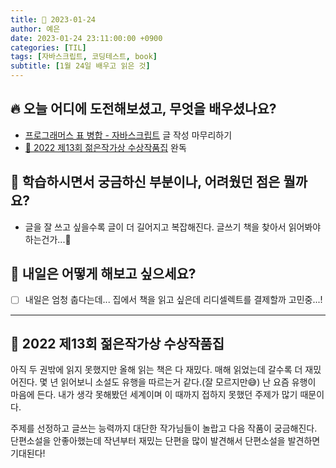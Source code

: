 ```yaml
---
title: 📸 2023-01-24
author: 예은
date: 2023-01-24 23:11:00:00 +0900
categories: [TIL]
tags: [자바스크립트, 코딩테스트, book]
subtitle: [1월 24일 배우고 읽은 것]
---
```


## 🔥 오늘 어디에 도전해보셨고, 무엇을 배우셨나요?

- [프로그래머스 표 병합 - 자바스크립트](/posts/programmers-150366/) 글 작성 마무리하기
- [📖 2022 제13회 젊은작가상 수상작품집](/posts/230124TIL/#-2022-제13회-젊은작가상-수상작품집) 완독

## 🌊 학습하시면서 궁금하신 부분이나, 어려웠던 점은 뭘까요?

- 글을 잘 쓰고 싶을수록 글이 더 길어지고 복잡해진다. 글쓰기 책을 찾아서 읽어봐야 하는건가...🤔

## 🌟 내일은 어떻게 해보고 싶으세요?

- [ ] 내일은 엄청 춥다는데... 집에서 책을 읽고 싶은데 리디셀렉트를 결제할까 고민중...!

---

## 📖 2022 제13회 젊은작가상 수상작품집

아직 두 권밖에 읽지 못했지만 올해 읽는 책은 다 재밌다. 매해 읽었는데 갈수록 더 재밌어진다. 몇 년 읽어보니 소설도 유행을 따르는거 같다.(잘 모르지만😅) 난 요즘 유행이 마음에 든다. 내가 생각 못해봤던 세계이며 이 때까지 접하지 못했던 주제가 많기 때문이다.

주제를 선정하고 글쓰는 능력까지 대단한 작가님들이 놀랍고 다음 작품이 궁금해진다. 단편소설을 안좋아했는데 작년부터 재밌는 단편을 많이 발견해서 단편소설을 발견하면 기대된다!
